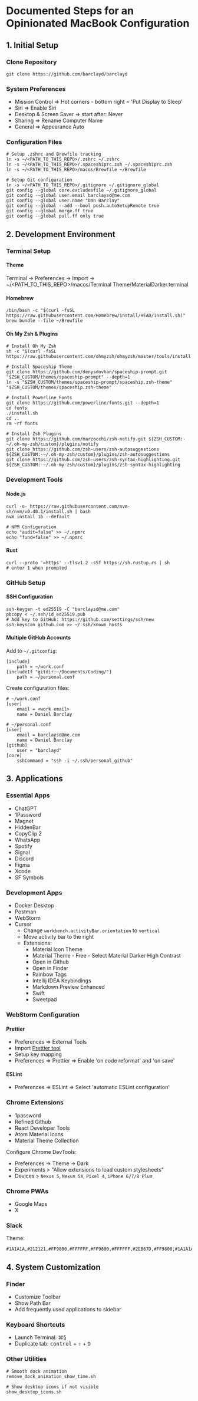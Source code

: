 # Documented Steps for an Opinionated MacBook Configuration

## 1. Initial Setup

### Clone Repository
```shell
git clone https://github.com/barclayd/barclayd
```

### System Preferences
- Mission Control => Hot corners - bottom right = 'Put Display to Sleep'
- Siri => Enable Siri
- Desktop & Screen Saver => start after: Never
- Sharing => Rename Computer Name
- General => Appearance Auto

### Configuration Files
```shell
# Setup .zshrc and Brewfile tracking
ln -s ~/<PATH_TO_THIS_REPO>/.zshrc ~/.zshrc
ln -s ~/<PATH_TO_THIS_REPO>/.spaceshiprc.zsh ~/.spaceshiprc.zsh
ln -s ~/<PATH_TO_THIS_REPO>/macos/Brewfile ~/Brewfile

# Setup Git configuration
ln -s ~/<PATH_TO_THIS_REPO>/.gitignore ~/.gitignore_global
git config --global core.excludesfile ~/.gitignore_global
git config --global user.email barclaysd@me.com
git config --global user.name "Dan Barclay"
git config --global --add --bool push.autoSetupRemote true
git config --global merge.ff true
git config --global pull.ff only true
```

## 2. Development Environment

### Terminal Setup
#### Theme
Terminal -> Preferences -> Import -> ~/<PATH_TO_THIS_REPO>/macos/Terminal Theme/MaterialDarker.terminal

#### Homebrew
```shell
/bin/bash -c "$(curl -fsSL https://raw.githubusercontent.com/Homebrew/install/HEAD/install.sh)"
brew bundle --file ~/Brewfile
```

#### Oh My Zsh & Plugins
```shell
# Install Oh My Zsh
sh -c "$(curl -fsSL https://raw.githubusercontent.com/ohmyzsh/ohmyzsh/master/tools/install.sh)"

# Install Spaceship Theme
git clone https://github.com/denysdovhan/spaceship-prompt.git "$ZSH_CUSTOM/themes/spaceship-prompt" --depth=1
ln -s "$ZSH_CUSTOM/themes/spaceship-prompt/spaceship.zsh-theme" "$ZSH_CUSTOM/themes/spaceship.zsh-theme"

# Install Powerline Fonts
git clone https://github.com/powerline/fonts.git --depth=1
cd fonts
./install.sh
cd ..
rm -rf fonts

# Install Zsh Plugins
git clone https://github.com/marzocchi/zsh-notify.git ${ZSH_CUSTOM:-~/.oh-my-zsh/custom}/plugins/notify
git clone https://github.com/zsh-users/zsh-autosuggestions ${ZSH_CUSTOM:-~/.oh-my-zsh/custom}/plugins/zsh-autosuggestions
git clone https://github.com/zsh-users/zsh-syntax-highlighting.git ${ZSH_CUSTOM:-~/.oh-my-zsh/custom}/plugins/zsh-syntax-highlighting
```

### Development Tools

#### Node.js
```shell
curl -o- https://raw.githubusercontent.com/nvm-sh/nvm/v0.40.1/install.sh | bash
nvm install 16 --default

# NPM Configuration
echo "audit=false" >> ~/.npmrc
echo "fund=false" >> ~/.npmrc
```

#### Rust
```shell
curl --proto '=https' --tlsv1.2 -sSf https://sh.rustup.rs | sh
# enter 1 when prompted
```

### GitHub Setup

#### SSH Configuration
```shell
ssh-keygen -t ed25519 -C "barclaysd@me.com"
pbcopy < ~/.ssh/id_ed25519.pub
# Add key to GitHub: https://github.com/settings/ssh/new
ssh-keyscan github.com >> ~/.ssh/known_hosts
```

#### Multiple GitHub Accounts
Add to `~/.gitconfig`:
```
[include]
    path = ~/work.conf
[includeIf "gitdir:~/Documents/Coding/"]
    path = ~/personal.conf
```

Create configuration files:
```shell
# ~/work.conf
[user]
    email = <work email>
    name = Daniel Barclay

# ~/personal.conf
[user]
    email = barclaysd@me.com
    name = Daniel Barclay
[github]
    user = "barclayd"
[core]
    sshCommand = "ssh -i ~/.ssh/personal_github"
```

## 3. Applications

### Essential Apps
- ChatGPT
- 1Password
- Magnet
- HiddenBar
- CopyClip 2
- WhatsApp
- Spotify
- Signal
- Discord
- Figma
- Xcode
- SF Symbols

### Development Apps
- Docker Desktop
- Postman
- WebStorm
- Cursor
  * Change `workbench.activityBar.orientation` to `vertical`
  * Move activity bar to the right
  * Extensions:
    * Material Icon Theme
    * Material Theme - Free - Select Material Darker High Contrast
    * Open in Github
    * Open in Finder
    * Rainbow Tags
    * Intellij IDEA Keybindings
    * Markdown Preview Enhanced
    * Swift
    * Sweetpad


### WebStorm Configuration
#### Prettier
- Preferences => External Tools
- Import [Prettier tool](https://github.com/barclayd/barclayd/tree/master/webstorm/Prettier.xml)
- Setup key mapping
- Preferences => Prettier => Enable 'on code reformat' and 'on save'

#### ESLint
- Preferences => ESLint => Select 'automatic ESLint configuration'

### Chrome Extensions
- 1password
- Refined Github
- React Developer Tools
- Atom Material Icons
- Material Theme Collection

Configure Chrome DevTools:
- Preferences -> Theme -> Dark
- Experiments > "Allow extensions to load custom stylesheets"
- Devices > `Nexus 5`, `Nexus 5X`, `Pixel 4`, `iPhone 6/7/8 Plus`

### Chrome PWAs

- Google Maps
- X

### Slack
Theme:
```
#1A1A1A,#212121,#FF9800,#FFFFFF,#FF9800,#FFFFFF,#2EB67D,#FF9800,#1A1A1A,#727272
```

## 4. System Customization

### Finder
- Customize Toolbar
- Show Path Bar
- Add frequently used applications to sidebar

### Keyboard Shortcuts
- Launch Terminal: ⌘§
- Duplicate tab: <kbd>control</kbd> + <kbd>⇧</kbd> + <kbd>D</kbd>

### Other Utilities
```shell
# Smooth dock animation
remove_dock_animation_show_time.sh

# Show desktop icons if not visible
show_desktop_icons.sh
```
